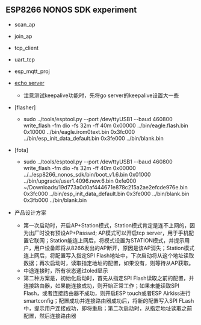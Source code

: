 
ESP8266 NONOS SDK experiment
--------------------------------

* scan_ap
* join_ap
* tcp_client
* uart_tcp
* esp_mqtt_proj

* [echo server](github.com/tobyzxj/goecho)
	* 注意测试keepalive功能时，先将go server的keepalive设置大一些
* [flasher]
	* sudo ../tools/esptool.py --port /dev/ttyUSB1 --baud 460800 write_flash -fm dio -fs 32m -ff 40m 0x00000 ../bin/eagle.flash.bin 0x10000 ../bin/eagle.irom0text.bin 0x3fc000 ../bin/esp_init_data_default.bin 0x3fe000 ../bin/blank.bin

* [fota]
	* sudo ../tools/esptool.py --port /dev/ttyUSB1 --baud 460800 write_flash -fm dio -fs 32m -ff 40m 0x00000  ../../esp8266_nonos_sdk/bin/boot_v1.6.bin 0x01000 ../bin/upgrade/user1.4096.new.6.bin 0xfe000 ~/Downloads/19d773a0d0af444671e878c215a2ae2efcde976e.bin 0x3fc000 ../bin/esp_init_data_default.bin 0x3fe000 ../bin/blank.bin  0x3fb000 ../bin/blank.bin 


* 产品设计方案
	* 第一次启动时，开启AP+Station模式，Station模式肯定是连不上网的，因为出厂时没有预设AP+Passwd; AP模式可以开启tcp server，用于手机配置它联网；Station能连上网后，将模式设置为STATION模式，并提示用户，用户设备即将从8266发出的AP断开，原因是该AP消失；Station模式连上网后，将配置写入指定SPI Flash地址中，下次启动将从这个地址读取数据；再次启动时，读取指定地址的配置，如果没有，则等待从AP获取。
	* 中途连接时，所有状态通过oled显示
	* 第二种方案是，初始化启动时，首先从指定SPI Flash读取之前的配置，并连接路由器，如果能连接成功，则开始正常工作；如果未能读取SPI Flash，或者连接路由器不成功，则开启ESP touch或者ESP Airkiss进行smartconfig；配置成功并连接路由器成功后，将新的配置写入SPI FLash中，提示用户连接成功，即将重启；第二次启动时，从指定地址读取之前配置，然后连接路由器
